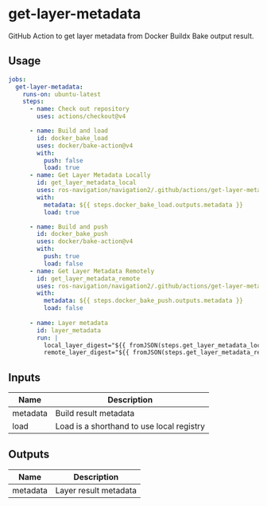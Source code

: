 # get-layer-metadata

GitHub Action to get layer metadata from Docker Buildx Bake output result.

## Usage

```yaml
jobs:
  get-layer-metadata:
    runs-on: ubuntu-latest
    steps:
      - name: Check out repository
        uses: actions/checkout@v4

      - name: Build and load
        id: docker_bake_load
        uses: docker/bake-action@v4
        with:
          push: false
          load: true
      - name: Get Layer Metadata Locally
        id: get_layer_metadata_local
        uses: ros-navigation/navigation2/.github/actions/get-layer-metadata@main
        with:
          metadata: ${{ steps.docker_bake_load.outputs.metadata }}
          load: true

      - name: Build and push
        id: docker_bake_push
        uses: docker/bake-action@v4
        with:
          push: true
          load: false
      - name: Get Layer Metadata Remotely
        id: get_layer_metadata_remote
        uses: ros-navigation/navigation2/.github/actions/get-layer-metadata@main
        with:
          metadata: ${{ steps.docker_bake_push.outputs.metadata }}
          load: false
    
      - name: Layer metadata
        id: layer_metadata
        run: |
          local_layer_digest="${{ fromJSON(steps.get_layer_metadata_local.outputs.metadata)['<target_name_here>']['layer.digest'] }}"
          remote_layer_digest="${{ fromJSON(steps.get_layer_metadata_remote.outputs.metadata)['<target_name_here>']['layer.digest'] }}"

```

## Inputs

| Name | Description |
| --- | --- |
| metadata | Build result metadata |
| load | Load is a shorthand to use local registry |

## Outputs

| Name | Description |
| --- | --- |
| metadata | Layer result metadata |